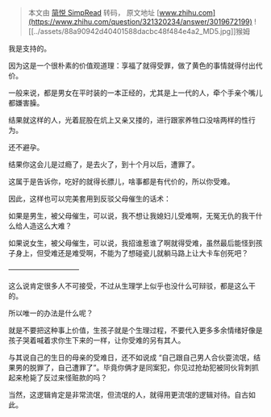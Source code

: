 > 本文由 [简悦 SimpRead](http://ksria.com/simpread/) 转码， 原文地址 [www.zhihu.com](https://www.zhihu.com/question/321320234/answer/3019672199) ![[../assets/88a90942d40401588dacbc48f484e4a2_MD5.jpg]]猴姆​​

我是支持的。

因为这是一个很朴素的价值观道理：享福了就得受罪，做了黄色的事情就得付出代价。

一般来说，都是男女在平时装的一本正经的，尤其是上一代的人，牵个手亲个嘴儿都嫌害臊。

结果就这样的人，光着屁股在炕上又亲又搂的，进行跟家养牲口没啥两样的性行为。

还不避孕。

结果你这会儿是过瘾了，是去火了，到十个月以后，遭罪了。

这属于是告诉你，吃好的就得长膘儿，啥事都是有代价的，所以你受难。

因此，这样也可以完美套用到反驳父母催生的话术：

如果是男生，被父母催生，可以说，我不想让我媳妇儿受难啊，无冤无仇的我干什么给人造这么大难？

如果说女生，被父母催生，可以说，我招谁惹谁了啊就得受难，虽然最后能怪到孩子身上，但受难还是难受啊，不能为了想碰瓷儿就躺马路上让大卡车创死吧？

——————————

这么说肯定很多人不可接受，不过从生理学上似乎也没什么可辩驳，都是这么干的。

所以唯一的办法是什么呢？

就是不要把这种事上价值，生孩子就是个生理过程，不要代入更多多余情绪好像是孩子哭着喊着求你生下来的一样，让你受难的另有其人。

与其说自己的生日的母亲的受难日，还不如说成 “自己跟自己男人合伙耍流氓，结果男的脱罪了，自己遭罪了”。毕竟你俩才是同案犯，你见过抢劫犯被同伙背刺抓起来枪毙了反过来怪赃款的吗？

当然，这逻辑肯定是非常流氓，但流氓的人，就得用更流氓的逻辑对待。自古如此。